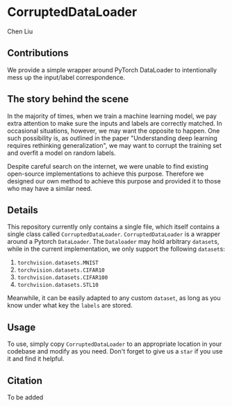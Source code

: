 # CorruptedDataLoader
Chen Liu

## Contributions
We provide a simple wrapper around PyTorch DataLoader to intentionally mess up the input/label correspondence.

## The story behind the scene
In the majority of times, when we train a machine learning model, we pay extra attention to make sure the inputs and labels are correctly matched. In occasional situations, however, we may want the opposite to happen. One such possibility is, as outlined in the paper "Understanding deep learning requires rethinking generalization", we may want to corrupt the training set and overfit a model on random labels.

Despite careful search on the internet, we were unable to find existing open-source implementations to achieve this purpose. Therefore we designed our own method to achieve this purpose and provided it to those who may have a similar need.

## Details
This repository currently only contains a single file, which itself contains a single class called `CorruptedDataLoader`. `CorruptedDataLoader` is a wrapper around a Pytorch `DataLoader`. The `Dataloader` may hold arbitrary `dataset`s, while in the current implementation, we only support the following `dataset`s:

1. `torchvision.datasets.MNIST`
2. `torchvision.datasets.CIFAR10`
3. `torchvision.datasets.CIFAR100`
4. `torchvision.datasets.STL10`

Meanwhile, it can be easily adapted to any custom `dataset`, as long as you know under what key the `labels` are stored.

## Usage
To use, simply copy `CorruptedDataLoader` to an appropriate location in your codebase and modify as you need. Don't forget to give us a `star` if you use it and find it helpful.

## Citation
To be added
